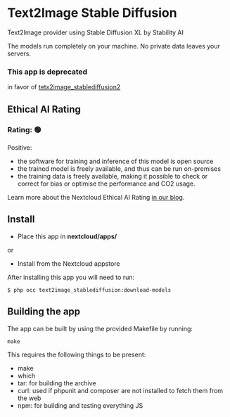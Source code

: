 <!--
SPDX-FileCopyrightText: Marcel Klehr <mklehr@gmx.net>
SPDX-License-Identifier: CC0-1.0
-->

# Text2Image Stable Diffusion
Text2Image provider using Stable Diffusion XL by Stability AI

The models run completely on your machine. No private data leaves your servers.


### This app is deprecated
in favor of [tetx2image_stablediffusion2](https://github.com/nextcloud/text2image_stablediffusion2)

## Ethical AI Rating
### Rating: 🟢

Positive:
* the software for training and inference of this model is open source
* the trained model is freely available, and thus can be run on-premises
* the training data is freely available, making it possible to check or correct for bias or optimise the performance and CO2 usage.

Learn more about the Nextcloud Ethical AI Rating [in our blog](https://nextcloud.com/blog/nextcloud-ethical-ai-rating/).

## Install
 * Place this app in **nextcloud/apps/**

or 

 * Install from the Nextcloud appstore

After installing this app you will need to run:

```
$ php occ text2image_stablediffusion:download-models
```

## Building the app

The app can be built by using the provided Makefile by running:

    make

This requires the following things to be present:
* make
* which
* tar: for building the archive
* curl: used if phpunit and composer are not installed to fetch them from the web
* npm: for building and testing everything JS
